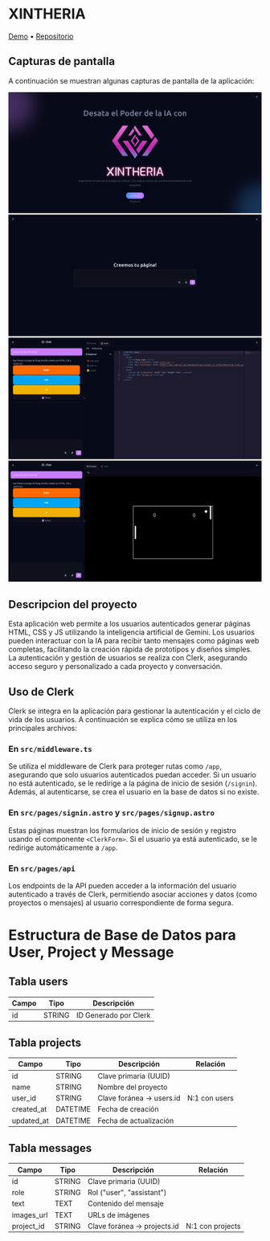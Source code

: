 # XINTHERIA

[Demo](https://xintheria-hackathon-clerk.onrender.com) • [Repositorio](https://github.com/farfandavid/xintheria-hackathon-clerk)

## Capturas de pantalla

A continuación se muestran algunas capturas de pantalla de la aplicación:

![Pantalla de inicio](https://raw.githubusercontent.com/farfandavid/xintheria-hackathon-clerk/main/screenshot/inicio.png)
![app_inicio](https://raw.githubusercontent.com/farfandavid/xintheria-hackathon-clerk/main/screenshot/app_inicio.png)
![Editor](https://raw.githubusercontent.com/farfandavid/xintheria-hackathon-clerk/main/screenshot/editor.png)
![Preview](https://raw.githubusercontent.com/farfandavid/xintheria-hackathon-clerk/main/screenshot/preview.png)

## Descripcion del proyecto

Esta aplicación web permite a los usuarios autenticados generar páginas HTML, CSS y JS utilizando la inteligencia artificial de Gemini. Los usuarios pueden interactuar con la IA para recibir tanto mensajes como páginas web completas, facilitando la creación rápida de prototipos y diseños simples. La autenticación y gestión de usuarios se realiza con Clerk, asegurando acceso seguro y personalizado a cada proyecto y conversación.

## Uso de Clerk

Clerk se integra en la aplicación para gestionar la autenticación y el ciclo de vida de los usuarios. A continuación se explica cómo se utiliza en los principales archivos:

### En `src/middleware.ts`

Se utiliza el middleware de Clerk para proteger rutas como `/app`, asegurando que solo usuarios autenticados puedan acceder. Si un usuario no está autenticado, se le redirige a la página de inicio de sesión (`/signin`). Además, al autenticarse, se crea el usuario en la base de datos si no existe.

### En `src/pages/signin.astro` y `src/pages/signup.astro`

Estas páginas muestran los formularios de inicio de sesión y registro usando el componente `<ClerkForm>`. Si el usuario ya está autenticado, se le redirige automáticamente a `/app`.

### En `src/pages/api`

Los endpoints de la API pueden acceder a la información del usuario autenticado a través de Clerk, permitiendo asociar acciones y datos (como proyectos o mensajes) al usuario correspondiente de forma segura.

# Estructura de Base de Datos para User, Project y Message

## Tabla users

| Campo | Tipo   | Descripción           |
| ----- | ------ | --------------------- |
| id    | STRING | ID Generado por Clerk |

## Tabla projects

| Campo      | Tipo     | Descripción              | Relación      |
| ---------- | -------- | ------------------------ | ------------- |
| id         | STRING   | Clave primaria (UUID)    |               |
| name       | STRING   | Nombre del proyecto      |               |
| user_id    | STRING   | Clave foránea → users.id | N:1 con users |
| created_at | DATETIME | Fecha de creación        |               |
| updated_at | DATETIME | Fecha de actualización   |               |

## Tabla messages

| Campo      | Tipo   | Descripción                 | Relación         |
| ---------- | ------ | --------------------------- | ---------------- |
| id         | STRING | Clave primaria (UUID)       |                  |
| role       | STRING | Rol ("user", "assistant")   |                  |
| text       | TEXT   | Contenido del mensaje       |                  |
| images_url | TEXT   | URLs de imágenes            |                  |
| project_id | STRING | Clave foránea → projects.id | N:1 con projects |
